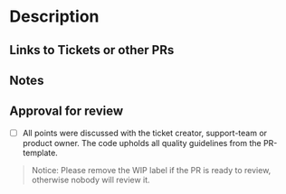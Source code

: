 # Description

<!--
  This is a template to add as many information as possible to the PR, to help reviewer and as a checklist for you. Points to remember are set in the comments, please read and keep them in mind:

    - Code should be self-explanatory and share your knowledge with others
    - Document code that is not self-explanatory
    - Think about bugs and keep security in mind
    - Leave the code cleaner than you found it. Remove unnecessary lines. Listen to the linter.
-->

## Links to Tickets or other PRs

<!--
Base links to copy
- https://github.com/dbildungsplattform/????/pull/????
- https://ticketsystem.dbildungscloud.de/browse/DBP-????

-->

## Notes

<!--
You may want to provide additional information:
    - References
    - Rollout
    - Structure/Design
    - Repercussions
-->


## Approval for review

- [ ] All points were discussed with the ticket creator, support-team or product owner. The code upholds all quality guidelines from the PR-template.

> Notice: Please remove the WIP label if the PR is ready to review, otherwise nobody will review it.